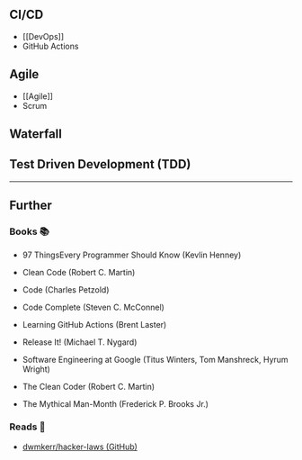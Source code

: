 ## CI/CD

- [[DevOps]]
- GitHub Actions
## Agile

- [[Agile]]
- Scrum
## Waterfall

## Test Driven Development (TDD)



---
## Further

### Books 📚

- 97 ThingsEvery Programmer Should Know (Kevlin Henney)

- Clean Code (Robert C. Martin)

- Code (Charles Petzold)

- Code Complete (Steven C. McConnel)

- Learning GitHub Actions (Brent Laster)

- Release It! (Michael T. Nygard)

- Software Engineering at Google (Titus Winters, Tom Manshreck, Hyrum Wright)

- The Clean Coder (Robert C. Martin)

- The Mythical Man-Month (Frederick P. Brooks Jr.)

### Reads 📄

- [dwmkerr/hacker-laws (GitHub)](https://github.com/dwmkerr/hacker-laws#readme)